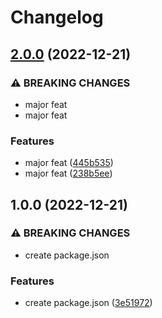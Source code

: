 # Changelog

## [2.0.0](https://github.com/kieranmckenzie/workflow_tests/compare/v1.0.0...v2.0.0) (2022-12-21)


### ⚠ BREAKING CHANGES

* major feat
* major feat

### Features

* major feat ([445b535](https://github.com/kieranmckenzie/workflow_tests/commit/445b5359fcea8481c9603eefb3efb833f64aaa56))
* major feat ([238b5ee](https://github.com/kieranmckenzie/workflow_tests/commit/238b5ee1e77f5a136ea5a25ea3609c4c32d082d9))

## 1.0.0 (2022-12-21)


### ⚠ BREAKING CHANGES

* create package.json

### Features

* create package.json ([3e51972](https://github.com/kieranmckenzie/workflow_tests/commit/3e5197299ecce6c4c17f2b938537e3395cdd5646))
